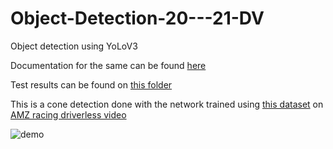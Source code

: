 # Object-Detection-20---21-DV
Object detection using YoLoV3

Documentation for the same can be found [here](https://docs.google.com/document/d/1F8KaaXgrjhICngDjJdRWqDAJStTkX5VDrMv5i-6SYdg/edit?usp=sharing)

Test results can be found on [this folder](https://drive.google.com/drive/folders/1WO1K_uUiu-yKfB2qiH3dv3A93JdyS93b?usp=sharing)

This is a cone detection done with the network trained using [this dataset](https://storage.cloud.google.com/mit-driverless-open-source/YOLO_Dataset.zip?authuser=1) on [AMZ racing driverless video](https://www.youtube.com/watch?v=aCDPwZZm9C4) 

![demo](https://github.com/IITBRacing/Object-Detection-20---21-DV/blob/master/diff_cone.gif)
